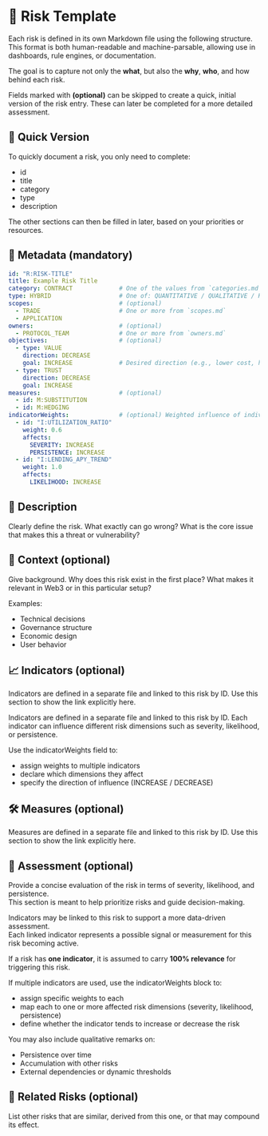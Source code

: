 # 📄 Risk Template

Each risk is defined in its own Markdown file using the following structure. This format is both human-readable and machine-parsable, allowing use in dashboards, rule engines, or documentation.

The goal is to capture not only the **what**, but also the **why**, **who**, and how behind each risk.

Fields marked with **(optional)** can be skipped to create a quick, initial version of the risk entry. These can later be completed for a more detailed assessment.

## 📝 Quick Version

To quickly document a risk, you only need to complete:

- id
- title
- category
- type
- description

The other sections can then be filled in later, based on your priorities or resources.

## 🧩 Metadata (mandatory)

```yaml
id: "R:RISK-TITLE"
title: Example Risk Title
category: CONTRACT             # One of the values from `categories.md`
type: HYBRID                   # One of: QUANTITATIVE / QUALITATIVE / HYBRID
scopes:                        # (optional)
  - TRADE                      # One or more from `scopes.md`
  - APPLICATION
owners:                        # (optional)
  - PROTOCOL_TEAM              # One or more from `owners.md`
objectives:                    # (optional)
  - type: VALUE
    direction: DECREASE
    goal: INCREASE             # Desired direction (e.g., lower cost, higher yield)
  - type: TRUST
    direction: DECREASE
    goal: INCREASE
measures:                      # (optional)
  - id: M:SUBSTITUTION
  - id: M:HEDGING
indicatorWeights:              # (optional) Weighted influence of individual indicators on risk dimensions
  - id: "I:UTILIZATION_RATIO"
    weight: 0.6
    affects:
      SEVERITY: INCREASE
      PERSISTENCE: INCREASE
  - id: "I:LENDING_APY_TREND"
    weight: 1.0
    affects:
      LIKELIHOOD: INCREASE
```

## 🧠 Description

Clearly define the risk. What exactly can go wrong? What is the core issue that makes this a threat or vulnerability?

## 🧭 Context (optional)

Give background.
Why does this risk exist in the first place? What makes it relevant in Web3 or in this particular setup?

Examples:

- Technical decisions
- Governance structure
- Economic design
- User behavior

## 📈 Indicators (optional)

Indicators are defined in a separate file and linked to this risk by ID. Use this section to show the link explicitly here.

Indicators are defined in a separate file and linked to this risk by ID.
Each indicator can influence different risk dimensions such as severity, likelihood, or persistence.

Use the indicatorWeights field to:

- assign weights to multiple indicators
- declare which dimensions they affect
- specify the direction of influence (INCREASE / DECREASE)

## 🛠 Measures (optional)

Measures are defined in a separate file and linked to this risk by ID. Use this section to show the link explicitly here.

## 🧮 Assessment (optional)

Provide a concise evaluation of the risk in terms of severity, likelihood, and persistence.  
This section is meant to help prioritize risks and guide decision-making.

Indicators may be linked to this risk to support a more data-driven assessment.  
Each linked indicator represents a possible signal or measurement for this risk becoming active.

If a risk has **one indicator**, it is assumed to carry **100% relevance** for triggering this risk.

If multiple indicators are used, use the indicatorWeights block to:

- assign specific weights to each
- map each to one or more affected risk dimensions (severity, likelihood, persistence)
- define whether the indicator tends to increase or decrease the risk

You may also include qualitative remarks on:

- Persistence over time
- Accumulation with other risks
- External dependencies or dynamic thresholds

## 🔗 Related Risks (optional)

List other risks that are similar, derived from this one, or that may compound its effect.
